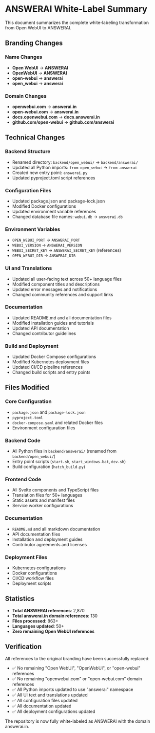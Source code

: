 # ANSWERAI White-Label Summary

This document summarizes the complete white-labeling transformation from Open WebUI to ANSWERAI.

## Branding Changes

### Name Changes
- **Open WebUI** → **ANSWERAI**
- **OpenWebUI** → **ANSWERAI**
- **open-webui** → **answerai**
- **open_webui** → **answerai**

### Domain Changes
- **openwebui.com** → **answerai.in**
- **open-webui.com** → **answerai.in**
- **docs.openwebui.com** → **docs.answerai.in**
- **github.com/open-webui** → **github.com/answerai**

## Technical Changes

### Backend Structure
- Renamed directory: `backend/open_webui/` → `backend/answerai/`
- Updated all Python imports: `from open_webui` → `from answerai`
- Created new entry point: `answerai.py`
- Updated pyproject.toml script references

### Configuration Files
- Updated package.json and package-lock.json
- Modified Docker configurations
- Updated environment variable references
- Changed database file names: `webui.db` → `answerai.db`

### Environment Variables
- `OPEN_WEBUI_PORT` → `ANSWERAI_PORT`
- `WEBUI_VERSION` → `ANSWERAI_VERSION`
- `WEBUI_SECRET_KEY` → `ANSWERAI_SECRET_KEY` (references)
- `OPEN_WEBUI_DIR` → `ANSWERAI_DIR`

### UI and Translations
- Updated all user-facing text across 50+ language files
- Modified component titles and descriptions
- Updated error messages and notifications
- Changed community references and support links

### Documentation
- Updated README.md and all documentation files
- Modified installation guides and tutorials
- Updated API documentation
- Changed contributor guidelines

### Build and Deployment
- Updated Docker Compose configurations
- Modified Kubernetes deployment files
- Updated CI/CD pipeline references
- Changed build scripts and entry points

## Files Modified

### Core Configuration
- `package.json` and `package-lock.json`
- `pyproject.toml`
- `docker-compose.yaml` and related Docker files
- Environment configuration files

### Backend Code
- All Python files in `backend/answerai/` (renamed from `backend/open_webui/`)
- Entry point scripts (`start.sh`, `start_windows.bat`, `dev.sh`)
- Build configuration (`hatch_build.py`)

### Frontend Code
- All Svelte components and TypeScript files
- Translation files for 50+ languages
- Static assets and manifest files
- Service worker configurations

### Documentation
- `README.md` and all markdown documentation
- API documentation files
- Installation and deployment guides
- Contributor agreements and licenses

### Deployment Files
- Kubernetes configurations
- Docker configurations
- CI/CD workflow files
- Deployment scripts

## Statistics

- **Total ANSWERAI references**: 2,870
- **Total answerai.in domain references**: 130
- **Files processed**: 863+
- **Languages updated**: 50+
- **Zero remaining Open WebUI references**

## Verification

All references to the original branding have been successfully replaced:
- ✅ No remaining "Open WebUI", "OpenWebUI", or "open-webui" references
- ✅ No remaining "openwebui.com" or "open-webui.com" domain references
- ✅ All Python imports updated to use "answerai" namespace
- ✅ All UI text and translations updated
- ✅ All configuration files updated
- ✅ All documentation updated
- ✅ All deployment configurations updated

The repository is now fully white-labeled as ANSWERAI with the domain answerai.in.